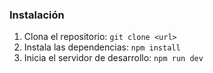 ### Instalación

1. Clona el repositorio: `git clone <url>`
2. Instala las dependencias: `npm install`
3. Inicia el servidor de desarrollo: `npm run dev`
